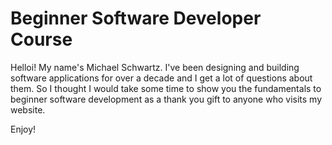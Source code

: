 # Beginner Software Developer Course

Helloi! My name's Michael Schwartz. I've been designing and building software applications for over a decade and I get a lot of questions about them. So I thought I would take some time to show you the fundamentals to beginner software development as a thank you gift to anyone who visits my website.

Enjoy!
